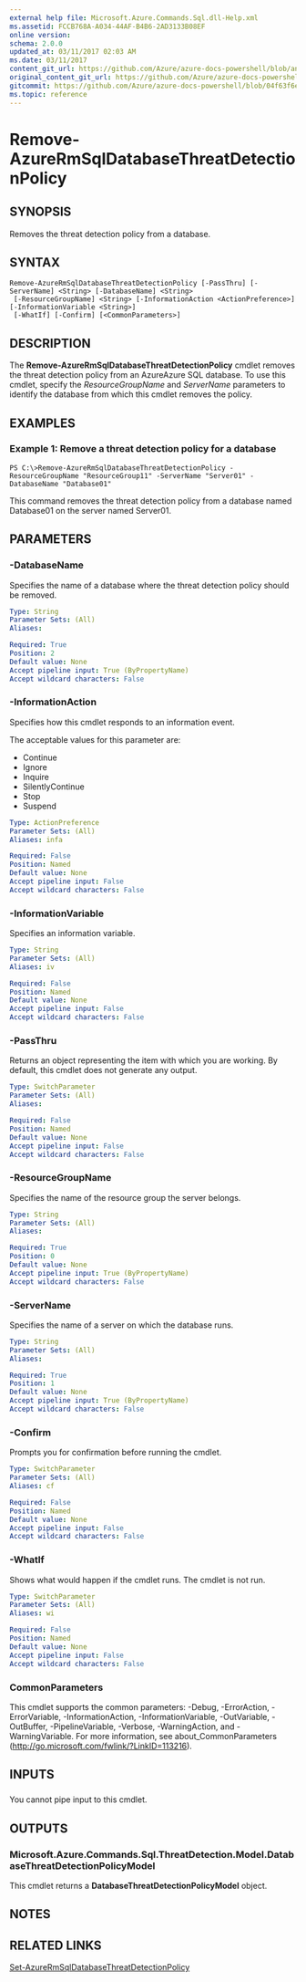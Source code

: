 ```yaml
---
external help file: Microsoft.Azure.Commands.Sql.dll-Help.xml
ms.assetid: FCCB768A-A034-44AF-B4B6-2AD3133B08EF
online version:
schema: 2.0.0
updated_at: 03/11/2017 02:03 AM
ms.date: 03/11/2017
content_git_url: https://github.com/Azure/azure-docs-powershell/blob/anne052617/azureps-cmdlets-docs/ResourceManager/AzureRM.Sql/v2.7.0/Remove-AzureRmSqlDatabaseThreatDetectionPolicy.md
original_content_git_url: https://github.com/Azure/azure-docs-powershell/blob/anne052617/azureps-cmdlets-docs/ResourceManager/AzureRM.Sql/v2.7.0/Remove-AzureRmSqlDatabaseThreatDetectionPolicy.md
gitcommit: https://github.com/Azure/azure-docs-powershell/blob/04f63f6e685743ace2c57eb157574e34e8610b1c
ms.topic: reference
---
```


# Remove-AzureRmSqlDatabaseThreatDetectionPolicy

## SYNOPSIS
Removes the threat detection policy from a database.

## SYNTAX

```
Remove-AzureRmSqlDatabaseThreatDetectionPolicy [-PassThru] [-ServerName] <String> [-DatabaseName] <String>
 [-ResourceGroupName] <String> [-InformationAction <ActionPreference>] [-InformationVariable <String>]
 [-WhatIf] [-Confirm] [<CommonParameters>]
```

## DESCRIPTION
The **Remove-AzureRmSqlDatabaseThreatDetectionPolicy** cmdlet removes the threat detection policy from an AzureAzure SQL database.
To use this cmdlet, specify the *ResourceGroupName* and *ServerName* parameters to identify the database from which this cmdlet removes the policy.

## EXAMPLES

### Example 1: Remove a threat detection policy for a database
```
PS C:\>Remove-AzureRmSqlDatabaseThreatDetectionPolicy -ResourceGroupName "ResourceGroup11" -ServerName "Server01" -DatabaseName "Database01"
```

This command removes the threat detection policy from a database named Database01 on the server named Server01.

## PARAMETERS

### -DatabaseName
Specifies the name of a database where the threat detection policy should be removed.

```yaml
Type: String
Parameter Sets: (All)
Aliases: 

Required: True
Position: 2
Default value: None
Accept pipeline input: True (ByPropertyName)
Accept wildcard characters: False
```

### -InformationAction
Specifies how this cmdlet responds to an information event.

The acceptable values for this parameter are:

- Continue
- Ignore
- Inquire
- SilentlyContinue
- Stop
- Suspend

```yaml
Type: ActionPreference
Parameter Sets: (All)
Aliases: infa

Required: False
Position: Named
Default value: None
Accept pipeline input: False
Accept wildcard characters: False
```

### -InformationVariable
Specifies an information variable.

```yaml
Type: String
Parameter Sets: (All)
Aliases: iv

Required: False
Position: Named
Default value: None
Accept pipeline input: False
Accept wildcard characters: False
```

### -PassThru
Returns an object representing the item with which you are working.
By default, this cmdlet does not generate any output.

```yaml
Type: SwitchParameter
Parameter Sets: (All)
Aliases: 

Required: False
Position: Named
Default value: None
Accept pipeline input: False
Accept wildcard characters: False
```

### -ResourceGroupName
Specifies the name of the resource group the server belongs.

```yaml
Type: String
Parameter Sets: (All)
Aliases: 

Required: True
Position: 0
Default value: None
Accept pipeline input: True (ByPropertyName)
Accept wildcard characters: False
```

### -ServerName
Specifies the name of a server on which the database runs.

```yaml
Type: String
Parameter Sets: (All)
Aliases: 

Required: True
Position: 1
Default value: None
Accept pipeline input: True (ByPropertyName)
Accept wildcard characters: False
```

### -Confirm
Prompts you for confirmation before running the cmdlet.

```yaml
Type: SwitchParameter
Parameter Sets: (All)
Aliases: cf

Required: False
Position: Named
Default value: None
Accept pipeline input: False
Accept wildcard characters: False
```

### -WhatIf
Shows what would happen if the cmdlet runs. The cmdlet is not run.

```yaml
Type: SwitchParameter
Parameter Sets: (All)
Aliases: wi

Required: False
Position: Named
Default value: None
Accept pipeline input: False
Accept wildcard characters: False
```

### CommonParameters
This cmdlet supports the common parameters: -Debug, -ErrorAction, -ErrorVariable, -InformationAction, -InformationVariable, -OutVariable, -OutBuffer, -PipelineVariable, -Verbose, -WarningAction, and -WarningVariable. For more information, see about_CommonParameters (http://go.microsoft.com/fwlink/?LinkID=113216).

## INPUTS

###  
You cannot pipe input to this cmdlet.

## OUTPUTS

### Microsoft.Azure.Commands.Sql.ThreatDetection.Model.DatabaseThreatDetectionPolicyModel
This cmdlet returns a **DatabaseThreatDetectionPolicyModel** object.

## NOTES

## RELATED LINKS

[Set-AzureRmSqlDatabaseThreatDetectionPolicy]()


